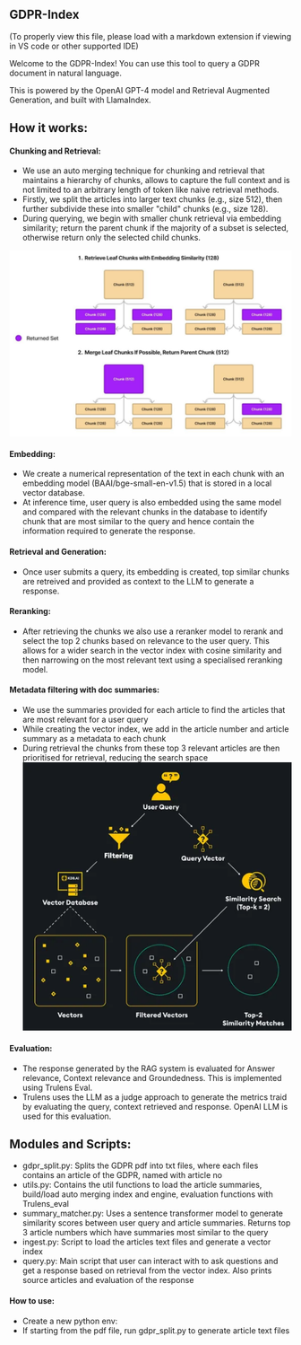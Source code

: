 ## GDPR-Index

(To properly view this file, please load with a markdown extension if viewing in VS code or other supported IDE)

Welcome to the GDPR-Index! You can use this tool to query a GDPR document in natural language.

This is powered by the OpenAI GPT-4 model and Retrieval Augmented Generation, and built with LlamaIndex.

## How it works:

#### Chunking and Retrieval:

- We use an auto merging technique for chunking and retrieval that maintains a hierarchy of chunks, allows to capture the full context and is not limited to an arbitrary length of token like naive retrieval methods.
- Firstly, we split the articles into larger text chunks (e.g., size 512), then further subdivide these into smaller "child" chunks (e.g., size 128).
- During querying, we begin with smaller chunk retrieval via embedding similarity; return the parent chunk if the majority of a subset is selected, otherwise return only the selected child chunks.
 
![alt text](image-2.png)

#### Embedding:

- We create a numerical representation of the text in each chunk with an embedding model (BAAI/bge-small-en-v1.5) that is stored in a local vector database.
- At inference time, user query is also embedded using the same model and compared with the relevant chunks in the database to identify chunk that are most similar to the query and hence contain the information required to generate the response.

#### Retrieval and Generation:

- Once user submits a query, its embedding is created, top similar chunks are retreived and provided as context to the LLM to generate a response.

#### Reranking:

- After retrieving the chunks we also use a reranker model to rerank and select the top 2 chunks based on relevance to the user query. This allows for a wider search in the vector index with cosine similarity and then narrowing on the most relevant text using a specialised reranking model.

#### Metadata filtering with doc summaries:

- We use the summaries provided for each article to find the articles that are most relevant for a user query
- While creating the vector index, we add in the article number and article summary as a metadata to each chunk
- During retrieval the chunks from these top 3 relevant articles are then prioritised for retrieval, reducing the search space
![alt text](image-3.png)

#### Evaluation:

- The response generated by the RAG system is evaluated for Answer relevance, Context relevance and Groundedness. This is implemented using Trulens Eval.
- Trulens uses the LLM as a judge approach to generate the metrics traid by evaluating the query, context retrieved and response. OpenAI LLM is used for this evaluation.

## Modules and Scripts:

 - gdpr_split.py: Splits the GDPR pdf into txt files, where each files contains an article of the GDPR, named with article no
 - utils.py: Contains the util functions to load the article summaries, build/load auto merging index and engine, evaluation functions with Trulens_eval
 - summary_matcher.py: Uses a sentence transformer model to generate similarity scores between user query and article summaries. Returns top 3 article numbers which have summaries most similar to the query
 - ingest.py: Script to load the articles text files and generate a vector index
 - query.py: Main script that user can interact with to ask questions and get a response based on retrieval from the vector index. Also prints source articles and evaluation of the response

#### How to use:

- Create a new python env: 
- If starting from the pdf file, run gdpr_split.py to generate article text files
